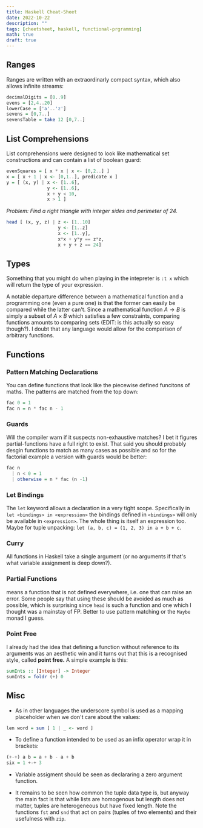 ```yaml
---
title: Haskell Cheat-Sheet
date: 2022-10-22
description: ""
tags: [cheetsheet, haskell, functional-prgramming]
math: true
draft: true
---
```

















## Ranges
Ranges are written with an extraordinarly compact syntax, which also allows
infinite streams:
```haskell
decimalDigits = [0..9]
evens = [2,4..20]
lowerCase = ['a'..'z']
sevens = [0,7..]
sevensTable = take 12 [0,7..]
```






















## List Comprehensions
List comprehensions were designed to look like mathematical set constructions
and can contain a list of boolean guard:
```haskell
evenSquares = [ x * x | x <- [0,2..] ]
x = [ x + 1 | x <- [0,1..], predicate x ]
y = [ (x, y) | x <- [1..6], 
               y <- [1..6], 
               x + y < 10, 
               x > 1 ]
```

*Problem: Find a right triangle with integer sides and perimeter of 24.*
```haskell
head [ (x, y, z) | z <- [1..10]
                   y <- [1..z]
                   x <- [1..y],
                   x*x + y*y == z*z,
                   x + y + z == 24]
```

## Types
 Something that you might do when playing in the intepreter is `:t x`
which will return the type of your expression.

 A notable departure difference between a mathematical function and 
a programming one (even a pure one) is that the former can easily be compared
while the latter can't.  Since a mathematical function $A \to B$ is simply a 
subset of $A \times B$ which satisfies a few constraints, comparing functions 
amounts to comparing sets (EDIT: is this actually so easy though?). 
I doubt that any language would allow for the comparison of arbitrary functions.



















## Functions

### Pattern Matching Declarations
You can define functions that look like the piecewise defined funcitons 
of maths.  The patterns are matched from the top down:
```haskell
fac 0 = 1
fac n = n * fac n - 1
```

### Guards
Will the compiler warn if it suspects non-exhaustive matches?
I bet it figures partial-functions have a full right to exist.
That said you should probably desgin functions to match as many cases
as possible and so for the factorial example a version with guards would 
be better:
```haskell
fac n
  | n < 0 = 1
  | otherwise = n * fac (n -1)
```

### Let Bindings
The `let` keyword allows a declaration in a very tight scope.
Specifically in `let <bindings> in <expression>` the bindings 
defined in `<bindings>` will only be available in `<expression>`.
The whole thing is itself an expression too.
Maybe for tuple unpacking:
`let (a, b, c) = (1, 2, 3) in a + b + c`.

### Curry
All functions in Haskell take a single argument (or no arguments if that's
what variable assignment is deep down?).

### Partial Functions
means a function that is not defined everywhere, i.e. one that can raise an error.
Some people say that using these should be avoided as much as possible, which is 
surprising since `head` is such a function and one which I thought was a mainstay
of FP. Better to use pattern matching or the `Maybe` monad I guess.

### Point Free
I already had the idea that defining a function without reference to its
arguments was an aesthetic win and it turns out that this is a recognised 
style, called **point free.** 
A simple example is this:
```haskell
sumInts :: [Integer] -> Integer
sumInts = foldr (+) 0
```
































## Misc

- As in other languages the underscore symbol is used as a mapping placeholder
when we don't care about the values:
```haskell
len word = sum [ 1 | _ <- word ]
```
- To define a function intended to be used as an infix operator wrap it in brackets:
```haskell
(+-+) a b = a + b - a + b
six = 1 +-+ 3
```
- Variable assigment should be seen as declararing a zero argument function.

- It remains to be seen how common the tuple data type is, but anyway the main fact is 
that while lists are homogenous but length does not matter, tuples are heterogeneous
but have fixed length.  Note the functions `fst` and `snd` that act on pairs (tuples
of two elements) and their usefulness with `zip`.





















